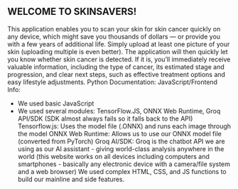 WELCOME TO SKINSAVERS!
------
This application enables you to scan your skin for skin cancer quickly on any device, which might save you thousands of dollars — or provide you with a few years of additional life. Simply upload at least one picture of your skin (uploading multiple is even better). The application will then quickly let you know whether skin cancer is detected. If it is, you’ll immediately receive valuable information, including the type of cancer, its estimated stage and progression, and clear next steps, such as effective treatment options and easy lifestyle adjustments.
Python Documentation:
JavaScript/Frontend Info:
- We used basic JavaScript
- We used several modules: TensorFlow.JS, ONNX Web Runtime, Groq API/SDK (SDK almost always fails so it falls back to the API)
Tensorflow.js: Uses the model file (.ONNX) and runs each image through the model
ONNX Web Runtime: Allows us to use our ONNX model file (converted from PyTorch) 
Groq AI/SDK: Groq is the chatbot API we are using as our AI assistant - giving world-class analysis anywhere in the world (this website works on all devices including computers and smartphones - basically any electronic device with a camera/file system and a web browser)
We used complex HTML, CSS, and JS functions to build our mainline and side features.
